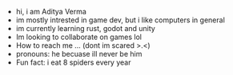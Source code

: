 - hi, i am Aditya Verma
- im mostly intrested in game dev, but i like computers in general
- im currently learning rust, godot and unity
- Im looking to collaborate on games lol
- How to reach me ...  (dont im scared >.<)
- pronouns: he becuase ill never be him
- Fun fact: i eat 8 spiders every year

<!---
Aditya-Verma251/Aditya-Verma251 is a ✨ special ✨ repository because its `README.md` (this file) appears on your GitHub profile.
You can click the Preview link to take a look at your changes.
--->
